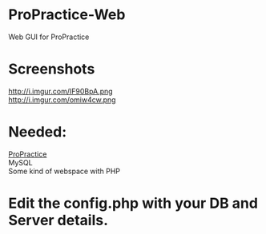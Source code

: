 # ProPractice-Web
Web GUI for ProPractice

# Screenshots
http://i.imgur.com/IF90BpA.png
<br />
http://i.imgur.com/omiw4cw.png

# Needed:
[ProPractice](https://www.spigotmc.org/resources/propractice-4-mysql-queueing-scoreboard-builduhc-combo-parties-party-events.27303/)
<br />
MySQL
<br />
Some kind of webspace with PHP

# Edit the config.php with your DB and Server details.
